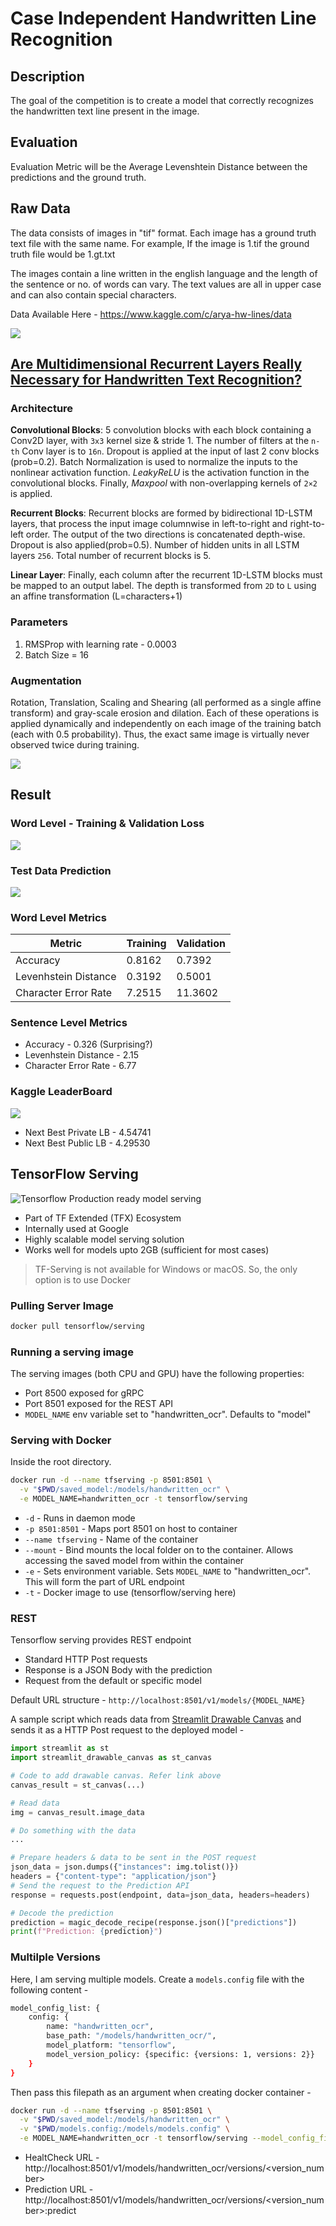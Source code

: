 # Case Independent Handwritten Line Recognition

## Description
The goal of the competition is to create a model that correctly recognizes the handwritten text line present in the image.

## Evaluation
Evaluation Metric will be the Average Levenshtein Distance between the predictions and the ground truth.

## Raw Data
The data consists of images in "tif" format. Each image has a ground truth text file with the same name. For example, If the image is 1.tif the ground truth file would be 1.gt.txt

The images contain a line written in the english language and the length of the sentence or no. of words can vary. The text values are all in upper case and can also contain special characters.

Data Available Here - https://www.kaggle.com/c/arya-hw-lines/data

![](resources/original.png)

## [Are Multidimensional Recurrent Layers Really Necessary for Handwritten Text Recognition?](http://www.jpuigcerver.net/pubs/jpuigcerver_icdar2017.pdf)

### Architecture
**Convolutional Blocks**: 5 convolution blocks with each block containing a Conv2D layer, with `3x3` kernel size & stride 1. The number of filters at the `n-th` Conv layer is to `16n`. Dropout is applied at the input of last 2 conv blocks (prob=0.2). Batch Normalization is used to normalize the inputs to the nonlinear activation function. *LeakyReLU* is the activation function in the convolutional blocks. Finally, *Maxpool* with non-overlapping kernels
of `2×2` is applied.

**Recurrent Blocks**: Recurrent blocks are formed by bidirectional 1D-LSTM layers, that process the input image columnwise in left-to-right and right-to-left order. The output of the two directions
is concatenated depth-wise. Dropout is also applied(prob=0.5). Number of hidden units in all LSTM layers `256`. Total number of recurrent blocks is 5.

**Linear Layer**:  Finally, each column after the recurrent 1D-LSTM blocks must be mapped to an output label. The depth is transformed from `2D` to `L` using an affine transformation (L=characters+1)

### Parameters
1. RMSProp with learning rate - 0.0003
2. Batch Size = 16

### Augmentation
Rotation, Translation, Scaling and Shearing (all performed as a single affine transform) and gray-scale erosion and dilation. Each of these operations is applied dynamically and independently on
each image of the training batch (each with 0.5 probability). Thus, the exact same image is virtually never observed twice during training.

![](https://imgur.com/Hrum8pX.png)

## Result
### Word Level - Training & Validation Loss
![](resources/losses.png)

### Test Data Prediction
![](resources/predictions.png)

### Word Level Metrics
| Metric | Training | Validation |
--- | --- | ---
|Accuracy|0.8162|0.7392|
|Levenhstein Distance|0.3192|0.5001|
|Character Error Rate|7.2515|11.3602|

### Sentence Level Metrics
* Accuracy - 0.326 (Surprising?)
* Levenhstein Distance - 2.15
* Character Error Rate - 6.77

### Kaggle LeaderBoard
![](resources/leaderboard.png)

* Next Best Private LB - 4.54741
* Next Best Public LB - 4.29530

## TensorFlow Serving
![Tensorflow](https://miro.medium.com/max/4112/1*YrvMKrWMhi3HomoiTLPsfw.png)
Production ready model serving
* Part of TF Extended (TFX) Ecosystem
* Internally used at Google
* Highly scalable model serving solution
* Works well for models upto 2GB (sufficient for most cases)

> TF-Serving is not available for Windows or macOS. So, the only option is to use Docker
### Pulling Server Image
```bash
docker pull tensorflow/serving
```

### Running a serving image
The serving images (both CPU and GPU) have the following properties:

* Port 8500 exposed for gRPC
* Port 8501 exposed for the REST API
* `MODEL_NAME` env variable set to "handwritten_ocr". Defaults to "model"

### Serving with Docker
Inside the root directory.
```bash
docker run -d --name tfserving -p 8501:8501 \
  -v "$PWD/saved_model:/models/handwritten_ocr" \
  -e MODEL_NAME=handwritten_ocr -t tensorflow/serving
```
* `-d` - Runs in daemon mode
* `-p 8501:8501` - Maps port 8501 on host to container
* `--name tfserving`  - Name of the container
* `--mount` - Bind mounts the local folder on to the container. Allows accessing the saved model from within the container
* `-e` - Sets environment variable. Sets `MODEL_NAME` to "handwritten_ocr". This will form the part of URL endpoint
* `-t` - Docker image to use (tensorflow/serving here)

### REST
Tensorflow serving provides REST endpoint
* Standard HTTP Post requests
* Response is a JSON Body with the prediction
* Request from the default or specific model

Default URL structure - `http://localhost:8501/v1/models/{MODEL_NAME}`

A sample script which reads data from [Streamlit Drawable Canvas](https://github.com/andfanilo/streamlit-drawable-canvas) and sends it as a HTTP Post request to the deployed model -

```python
import streamlit as st
import streamlit_drawable_canvas as st_canvas

# Code to add drawable canvas. Refer link above
canvas_result = st_canvas(...)

# Read data
img = canvas_result.image_data

# Do something with the data
...

# Prepare headers & data to be sent in the POST request
json_data = json.dumps({"instances": img.tolist()})
headers = {"content-type": "application/json"}
# Send the request to the Prediction API
response = requests.post(endpoint, data=json_data, headers=headers)

# Decode the prediction
prediction = magic_decode_recipe(response.json()["predictions"])
print(f"Prediction: {prediction}")
```

### Multilple Versions
Here, I am serving multiple models. Create a `models.config` file with the following content -

```bash
model_config_list: {
    config: {
        name: "handwritten_ocr",
        base_path: "/models/handwritten_ocr/",
        model_platform: "tensorflow",
        model_version_policy: {specific: {versions: 1, versions: 2}}
    }
}
```
Then pass this filepath as an argument when creating docker container -

```bash
docker run -d --name tfserving -p 8501:8501 \
  -v "$PWD/saved_model:/models/handwritten_ocr" \
  -v "$PWD/models.config:/models/models.config" \
  -e MODEL_NAME=handwritten_ocr -t tensorflow/serving --model_config_file=/models/models.config
```

* HealtCheck URL - http://localhost:8501/v1/models/handwritten_ocr/versions/<version_number>
* Prediction URL - http://localhost:8501/v1/models/handwritten_ocr/versions/<version_number>:predict